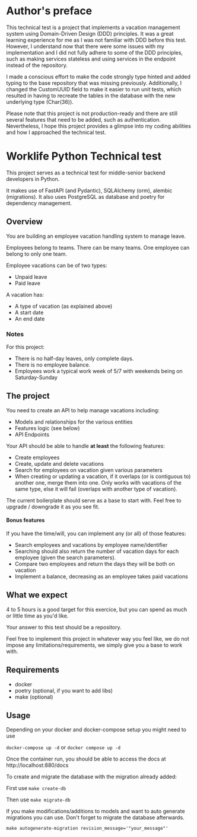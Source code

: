 # Author's preface

This technical test is a project that implements a vacation management system using Domain-Driven Design (DDD) principles. It was a great learning experience for me as I was not familiar with DDD before this test. However, I understand now that there were some issues with my implementation and I did not fully adhere to some of the DDD principles, such as making services stateless and using services in the endpoint instead of the repository.

I made a conscious effort to make the code strongly type hinted and added typing to the base repository that was missing previously. Additionally, I changed the CustomUUID field to make it easier to run unit tests, which resulted in having to recreate the tables in the database with the new underlying type (Char(36)).

Please note that this project is not production-ready and there are still several features that need to be added, such as authentication. Nevertheless, I hope this project provides a glimpse into my coding abilities and how I approached the technical test.







# Worklife Python Technical test

This project serves as a technical test for middle-senior backend developers in Python.

It makes use of FastAPI (and Pydantic), SQLAlchemy (orm), alembic (migrations).
It also uses PostgreSQL as database and poetry for dependency management.

## Overview

You are building an employee vacation handling system to manage leave.

Employees belong to teams. There can be many teams. One employee can belong to only one team.

Employee vacations can be of two types:
* Unpaid leave
* Paid leave

A vacation has:
* A type of vacation (as explained above)
* A start date
* An end date

### Notes

For this project:
* There is no half-day leaves, only complete days.
* There is no employee balance.
* Employees work a typical work week of 5/7 with weekends being on Saturday-Sunday

## The project

You need to create an API to help manage vacations including:
* Models and relationships for the various entities
* Features logic (see below)
* API Endpoints

Your API should be able to handle **at least** the following features:
* Create employees
* Create, update and delete vacations
* Search for employees on vacation given various parameters
* When creating or updating a vacation, if it overlaps (or is contiguous to) another one, merge them into one.
Only works with vacations of the same type, else it will fail (overlaps with another type of vacation).

The current boilerplate should serve as a base to start with.
Feel free to upgrade / downgrade it as you see fit.

#### Bonus features
If you have the time/will, you can implement any (or all) of those features:
* Search employees and vacations by employee name/identifier
* Searching should also return the number of vacation days for each employee (given the search parameters).
* Compare two employees and return the days they will be both on vacation
* Implement a balance, decreasing as an employee takes paid vacations


## What we expect

4 to 5 hours is a good target for this exercice, but you can spend as much or little time as you'd like.

Your answer to this test should be a repository.

Feel free to implement this project in whatever way you feel like, we do not impose any limitations/requirements, 
we simply give you a base to work with.

## Requirements

* docker
* poetry (optional, if you want to add libs)
* make (optional)

## Usage

Depending on your docker and docker-compose setup you might need to use

`docker-compose up -d` or `docker compose up -d`

Once the container run, you should be able to access the docs at http://localhost:880/docs

To create and migrate the database with the migration already added:

First use `make create-db`

Then use `make migrate-db`

If you make modifications/additions to models and want to auto generate migrations you can use. 
Don't forget to migrate the database afterwards.

`make autogenerate-migration revision_message='"your_message"'`
